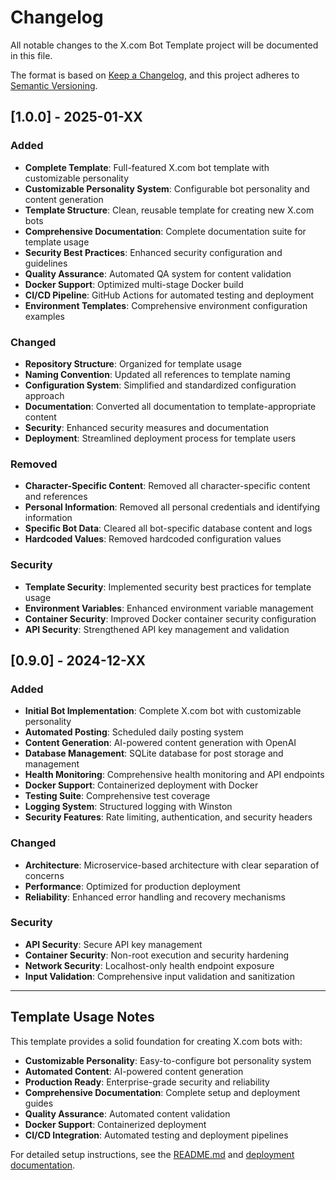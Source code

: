 # Changelog

All notable changes to the X.com Bot Template project will be documented in this file.

The format is based on [Keep a Changelog](https://keepachangelog.com/en/1.0.0/),
and this project adheres to [Semantic Versioning](https://semver.org/spec/v2.0.0.html).

## [1.0.0] - 2025-01-XX

### Added
- **Complete Template**: Full-featured X.com bot template with customizable personality
- **Customizable Personality System**: Configurable bot personality and content generation
- **Template Structure**: Clean, reusable template for creating new X.com bots
- **Comprehensive Documentation**: Complete documentation suite for template usage
- **Security Best Practices**: Enhanced security configuration and guidelines
- **Quality Assurance**: Automated QA system for content validation
- **Docker Support**: Optimized multi-stage Docker build
- **CI/CD Pipeline**: GitHub Actions for automated testing and deployment
- **Environment Templates**: Comprehensive environment configuration examples

### Changed
- **Repository Structure**: Organized for template usage
- **Naming Convention**: Updated all references to template naming
- **Configuration System**: Simplified and standardized configuration approach
- **Documentation**: Converted all documentation to template-appropriate content
- **Security**: Enhanced security measures and documentation
- **Deployment**: Streamlined deployment process for template users

### Removed
- **Character-Specific Content**: Removed all character-specific content and references
- **Personal Information**: Removed all personal credentials and identifying information
- **Specific Bot Data**: Cleared all bot-specific database content and logs
- **Hardcoded Values**: Removed hardcoded configuration values

### Security
- **Template Security**: Implemented security best practices for template usage
- **Environment Variables**: Enhanced environment variable management
- **Container Security**: Improved Docker container security configuration
- **API Security**: Strengthened API key management and validation

## [0.9.0] - 2024-12-XX

### Added
- **Initial Bot Implementation**: Complete X.com bot with customizable personality
- **Automated Posting**: Scheduled daily posting system
- **Content Generation**: AI-powered content generation with OpenAI
- **Database Management**: SQLite database for post storage and management
- **Health Monitoring**: Comprehensive health monitoring and API endpoints
- **Docker Support**: Containerized deployment with Docker
- **Testing Suite**: Comprehensive test coverage
- **Logging System**: Structured logging with Winston
- **Security Features**: Rate limiting, authentication, and security headers

### Changed
- **Architecture**: Microservice-based architecture with clear separation of concerns
- **Performance**: Optimized for production deployment
- **Reliability**: Enhanced error handling and recovery mechanisms

### Security
- **API Security**: Secure API key management
- **Container Security**: Non-root execution and security hardening
- **Network Security**: Localhost-only health endpoint exposure
- **Input Validation**: Comprehensive input validation and sanitization

---

## Template Usage Notes

This template provides a solid foundation for creating X.com bots with:

- **Customizable Personality**: Easy-to-configure bot personality system
- **Automated Content**: AI-powered content generation
- **Production Ready**: Enterprise-grade security and reliability
- **Comprehensive Documentation**: Complete setup and deployment guides
- **Quality Assurance**: Automated content validation
- **Docker Support**: Containerized deployment
- **CI/CD Integration**: Automated testing and deployment pipelines

For detailed setup instructions, see the [README.md](README.md) and [deployment documentation](docs/deployment/).
